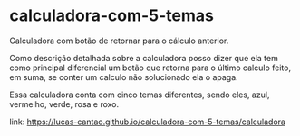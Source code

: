 # calculadora-com-5-temas
Calculadora com botão de retornar para o cálculo anterior.


Como descrição detalhada sobre a calculadora posso dizer que ela tem como principal diferencial um botão que retorna para o último calculo feito, em suma, se conter um calculo não solucionado ela o apaga.

Essa calculadora conta com cinco temas diferentes, sendo eles, azul, vermelho, verde, rosa e roxo.

link: https://lucas-cantao.github.io/calculadora-com-5-temas/calculadora
